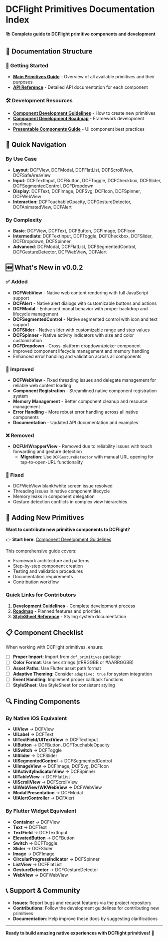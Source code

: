 # DCFlight Primitives Documentation Index

📚 **Complete guide to DCFlight primitive components and development**

## 📖 Documentation Structure

### 🚀 Getting Started
- **[Main Primitives Guide](./README.md)** - Overview of all available primitives and their purposes
- **[API Reference](./API_REFERENCE.md)** - Detailed API documentation for each component

### 🛠️ Development Resources
- **[Component Development Guidelines](../module_dev_guidelines/COMPONENT_DEVELOPMENT_GUIDELINES.md)** - How to create new primitives
- **[Component Development Roadmap](../module_dev_guidelines/COMPONENT_DEVELOPMENT_ROADMAP.md)** - Framework development roadmap
- **[Presentable Components Guide](../module_dev_guidelines/PRESENTABLE_COMPONENTS_GUIDE.md)** - UI component best practices

## 🎯 Quick Navigation

### By Use Case
- **Layout**: DCFView, DCFModal, DCFFlatList, DCFScrollView, DCFSafeAreaView
- **Input**: DCFTextInput, DCFButton, DCFToggle, DCFCheckbox, DCFSlider, DCFSegmentedControl, DCFDropdown
- **Display**: DCFText, DCFImage, DCFSvg, DCFIcon, DCFSpinner, DCFWebView
- **Interaction**: DCFTouchableOpacity, DCFGestureDetector, DCFAnimatedView, DCFAlert

### By Complexity
- **Basic**: DCFView, DCFText, DCFButton, DCFImage, DCFIcon
- **Intermediate**: DCFTextInput, DCFToggle, DCFCheckbox, DCFSlider, DCFDropdown, DCFSpinner
- **Advanced**: DCFModal, DCFFlatList, DCFSegmentedControl, DCFGestureDetector, DCFWebView, DCFAlert

## 🆕 What's New in v0.0.2

### ✅ Added
- **DCFWebView** - Native web content rendering with full JavaScript support
- **DCFAlert** - Native alert dialogs with customizable buttons and actions
- **DCFModal** - Enhanced modal behavior with proper backdrop and lifecycle management
- **DCFSegmentedControl** - Native segmented control with icon and text support
- **DCFSlider** - Native slider with customizable range and step values
- **DCFSpinner** - Native activity indicators with size and color customization
- **DCFDropdown** - Cross-platform dropdown/picker component
- Improved component lifecycle management and memory handling
- Enhanced error handling and validation across all components

### 🔧 Improved
- **DCFWebView** - Fixed threading issues and delegate management for reliable web content loading
- **Component Registration** - Streamlined native component registration system
- **Memory Management** - Better component cleanup and resource management
- **Error Handling** - More robust error handling across all native components
- **Documentation** - Updated API documentation and examples

### ❌ Removed
- **DCFUrlWrapperView** - Removed due to reliability issues with touch forwarding and gesture detection
  - **Migration**: Use `DCFGestureDetector` with manual URL opening for tap-to-open-URL functionality

### 🐛 Fixed
- DCFWebView blank/white screen issue resolved
- Threading issues in native component lifecycle
- Memory leaks in component delegation
- Gesture detection conflicts in complex view hierarchies

## 🚀 Adding New Primitives

**Want to contribute new primitive components to DCFlight?**

👉 **Start here**: [Component Development Guidelines](../module_dev_guidelines/COMPONENT_DEVELOPMENT_GUIDELINES.md)

This comprehensive guide covers:
- Framework architecture and patterns
- Step-by-step component creation
- Testing and validation procedures
- Documentation requirements
- Contribution workflow

### Quick Links for Contributors
1. **[Development Guidelines](../module_dev_guidelines/COMPONENT_DEVELOPMENT_GUIDELINES.md)** - Complete development process
2. **[Roadmap](../module_dev_guidelines/COMPONENT_DEVELOPMENT_ROADMAP.md)** - Planned features and priorities
3. **[StyleSheet Reference](../module_dev_guidelines/STYLESHEET_REFERENCE.md)** - Styling system documentation

## 📋 Component Checklist

When working with DCFlight primitives, ensure:

- [ ] **Proper Import**: Import from `dcf_primitives` package
- [ ] **Color Format**: Use hex strings (#RRGGBB or #AARRGGBB)
- [ ] **Asset Paths**: Use Flutter asset path format
- [ ] **Adaptive Theming**: Consider `adaptive: true` for system integration
- [ ] **Event Handling**: Implement proper callback functions
- [ ] **StyleSheet**: Use StyleSheet for consistent styling

## 🔍 Finding Components

### By Native iOS Equivalent
- **UIView** → DCFView
- **UILabel** → DCFText  
- **UITextField/UITextView** → DCFTextInput
- **UIButton** → DCFButton, DCFTouchableOpacity
- **UISwitch** → DCFToggle
- **UISlider** → DCFSlider
- **UISegmentedControl** → DCFSegmentedControl
- **UIImageView** → DCFImage, DCFSvg, DCFIcon
- **UIActivityIndicatorView** → DCFSpinner
- **UITableView** → DCFFlatList
- **UIScrollView** → DCFScrollView
- **UIWebView/WKWebView** → DCFWebView
- **Modal Presentation** → DCFModal
- **UIAlertController** → DCFAlert

### By Flutter Widget Equivalent
- **Container** → DCFView
- **Text** → DCFText
- **TextField** → DCFTextInput
- **ElevatedButton** → DCFButton
- **Switch** → DCFToggle
- **Slider** → DCFSlider
- **Image** → DCFImage
- **CircularProgressIndicator** → DCFSpinner
- **ListView** → DCFFlatList
- **GestureDetector** → DCFGestureDetector
- **WebView** → DCFWebView

## 📞 Support & Community

- **Issues**: Report bugs and request features via the project repository
- **Contributions**: Follow the development guidelines for contributing new primitives
- **Documentation**: Help improve these docs by suggesting clarifications

---

**Ready to build amazing native experiences with DCFlight primitives!** 🚀

